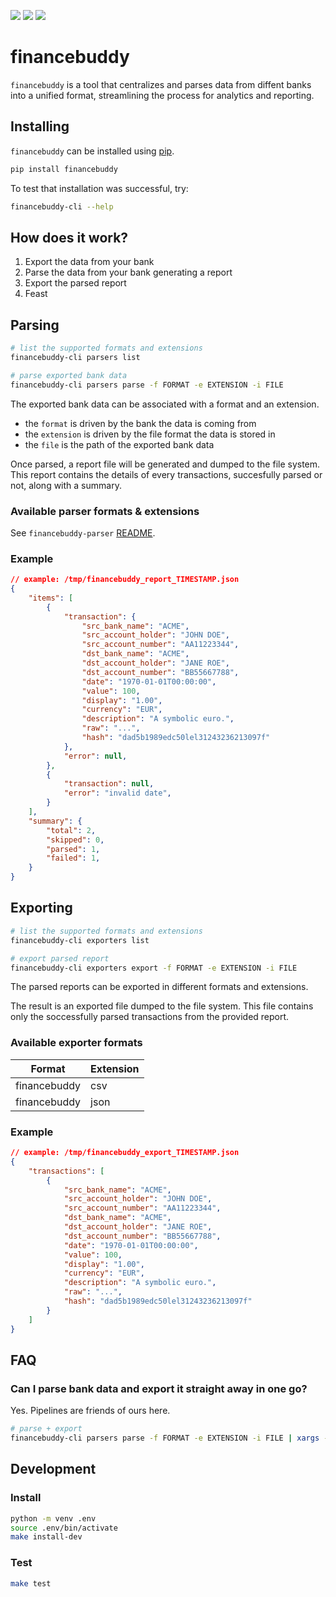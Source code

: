 ![](https://img.shields.io/badge/pypi-0.5.0-blue)
![](https://img.shields.io/badge/python-3.12-blue)
![](https://img.shields.io/badge/license-GPLv3.0-blue)

# financebuddy

`financebuddy` is a tool that centralizes and parses data from diffent banks into a unified format, streamlining the process for analytics and reporting.

## Installing

`financebuddy` can be installed using [pip](https://pypi.org/project/pip/).

```sh
pip install financebuddy
```

To test that installation was successful, try:

```sh
financebuddy-cli --help
```

## How does it work?

1. Export the data from your bank
2. Parse the data from your bank generating a report
3. Export the parsed report
4. Feast

## Parsing

```sh
# list the supported formats and extensions
financebuddy-cli parsers list

# parse exported bank data
financebuddy-cli parsers parse -f FORMAT -e EXTENSION -i FILE
```

The exported bank data can be associated with a format and an extension.

- the `format` is driven by the bank the data is coming from
- the `extension` is driven by the file format the data is stored in
- the `file` is the path of the exported bank data

Once parsed, a report file will be generated and dumped to the file system. This report contains the details of every transactions, succesfully parsed or not, along with a summary.

### Available parser formats & extensions

See `financebuddy-parser` [README](https://github.com/cedricduriau/financebuddy-parsers/tree/main?tab=readme-ov-file#available-sources).

### Example
```json
// example: /tmp/financebuddy_report_TIMESTAMP.json
{
    "items": [
        {
            "transaction": {
                "src_bank_name": "ACME",
                "src_account_holder": "JOHN DOE",
                "src_account_number": "AA11223344",
                "dst_bank_name": "ACME",
                "dst_account_holder": "JANE ROE",
                "dst_account_number": "BB55667788",
                "date": "1970-01-01T00:00:00",
                "value": 100,
                "display": "1.00",
                "currency": "EUR",
                "description": "A symbolic euro.",
                "raw": "...",
                "hash": "dad5b1989edc50lel31243236213097f"
            },
            "error": null,
        },
        {
            "transaction": null,
            "error": "invalid date",
        }
    ],
    "summary": {
        "total": 2,
        "skipped": 0,
        "parsed": 1,
        "failed": 1,
    }
}
```

## Exporting

```sh
# list the supported formats and extensions
financebuddy-cli exporters list

# export parsed report
financebuddy-cli exporters export -f FORMAT -e EXTENSION -i FILE
```

The parsed reports can be exported in different formats and extensions.

The result is an exported file dumped to the file system. This file contains only the soccessfully parsed transactions from the provided report.

### Available exporter formats

| Format        | Extension   |
|---------------|-------------|
| financebuddy  | csv         |
| financebuddy  | json        |

### Example
```json
// example: /tmp/financebuddy_export_TIMESTAMP.json
{
    "transactions": [
        {
            "src_bank_name": "ACME",
            "src_account_holder": "JOHN DOE",
            "src_account_number": "AA11223344",
            "dst_bank_name": "ACME",
            "dst_account_holder": "JANE ROE",
            "dst_account_number": "BB55667788",
            "date": "1970-01-01T00:00:00",
            "value": 100,
            "display": "1.00",
            "currency": "EUR",
            "description": "A symbolic euro.",
            "raw": "...",
            "hash": "dad5b1989edc50lel31243236213097f"
        }
    ]
}
```

## FAQ

### Can I parse bank data and export it straight away in one go?

Yes. Pipelines are friends of ours here.

```sh
# parse + export
financebuddy-cli parsers parse -f FORMAT -e EXTENSION -i FILE | xargs -I{} financebuddy-cli exporters export -f financebuddy -e json -i {}
```

## Development

### Install
```sh
python -m venv .env
source .env/bin/activate
make install-dev
```

### Test
```sh
make test
```
